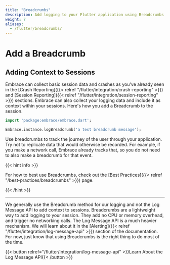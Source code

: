 ```yaml
---
title: "Breadcrumbs"
description: Add logging to your Flutter application using Breadcrumbs with the Embrace SDK
weight: 7
aliases:
  - /flutter/breadcrumbs/
---
```


# Add a Breadcrumb

## Adding Context to Sessions

Embrace can collect basic session data and crashes as you've already seen in the [Crash Reporting]({{< relref "/flutter/integration/crash-reporting" >}}) and [Session Reporting]({{< relref "/flutter/integration/session-reporting" >}}) sections.
Embrace can also collect your logging data and include it as context within your sessions.
Here's how you add a Breadcrumb to the session.

```dart
import 'package:embrace/embrace.dart';

Embrace.instance.logBreadcrumb('a test breadcrumb message');
```

Use breadcrumbs to track the journey of the user through your application. Try not to replicate data that would otherwise be recorded. For example, if you make a network call, Embrace already tracks that, so you do not need to also make a breadcrumb for that event.

{{< hint info >}}

For how to best use Breadcrumbs, check out the [Best Practices]({{< relref "/best-practices/breadcrumbs" >}}) page. 

{{< /hint >}}

---

We generally use the Breadcrumb method for our logging and not the Log Message API to add context to sessions.
Breadcrumbs are a lightweight way to add logging to your session. They add no CPU or memory overhead, and trigger no networking calls.
The Log Message API is a much heavier mechanism. We will learn about it in the [Alerting]({{< relref "/flutter/integration/log-message-api" >}}) section of the documentation.
For now, just know that using Breadcrumbs is the right thing to do most of the time.

{{< button relref="/flutter/integration/log-message-api" >}}Learn About the Log Message API{{< /button >}}

